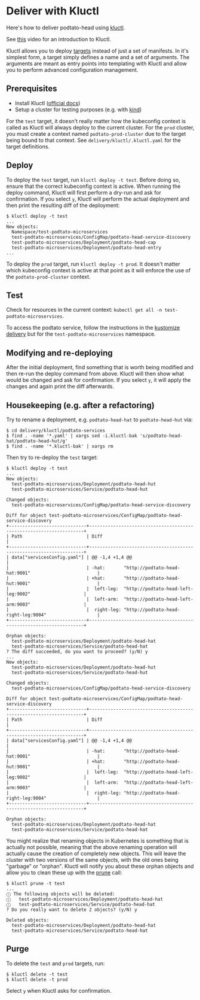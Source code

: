 # Deliver with Kluctl

Here's how to deliver podtato-head using [kluctl](https://kluctl.io).

See [this](https://www.youtube.com/watch?v=9LoYLjDjOdg) video for an introduction to Kluctl.

Kluctl allows you to deploy [targets](https://kluctl.io/docs/reference/kluctl-project/targets/) instead
of just a set of manifests. In it's simplest form, a target simply defines a name and a set of arguments.
The arguments are meant as entry points into templating with Kluctl and allow you to perform advanced
configuration management.

## Prerequisites

- Install Kluctl ([official docs](https://kluctl.io/docs/installation/))
- Setup a cluster for testing purposes (e.g. with [kind](https://kind.sigs.k8s.io/))

For the `test` target, it doesn't really matter how the kubeconfig context is called as Kluctl will always
deploy to the current cluster. For the `prod` cluster, you must create a context named `podtato-prod-cluster`
due to the target being bound to that context. See `delivery/kluctl/.kluctl.yaml` for the target definitions.

## Deploy

To deploy the `test` target, run `kluctl deploy -t test`. Before doing so, ensure that the correct kubeconfig
context is active. When running the deploy command, Kluctl will first perform a dry-run and ask for confirmation.
If you select `y`, Kluctl will perform the actual deployment and then print the resulting diff of the deployment:

```shell
$ kluctl deploy -t test
...
New objects:
  Namespace/test-podtato-microservices
  test-podtato-microservices/ConfigMap/podtato-head-service-discovery
  test-podtato-microservices/Deployment/podtato-head-cap
  test-podtato-microservices/Deployment/podtato-head-entry
...
```

To deploy the `prod` target, run `kluctl deploy -t prod`. It doesn't matter which kubeconfig context is active at
that point as it will enforce the use of the `podtato-prod-cluster` context.

## Test

Check for resources in the current context: `kubectl get all -n test-podtato-microservices`.

To access the podtato service, follow the instructions in the
[kustomize delivery](../kustomize/README.md#test-the-api-endpoint) but for the `test-podtato-microservices`
namespace.

## Modifying and re-deploying

After the initial deployment, find something that is worth being modified and then re-run the deploy command from
above. Kluctl will then show what would be changed and ask for confirmation. If you select `y`, it will apply the
changes and again print the diff afterwards.

## Housekeeping (e.g. after a refactoring)

Try to rename a deployment, e.g. `podtato-head-hat` to `podtato-head-hut` via:

```shell
$ cd delivery/kluctl/podtato-services
$ find . -name '*.yaml' | xargs sed -i.kluctl-bak 's/podtato-head-hat/podtato-head-hut/g'
$ find . -name '*.kluctl-bak' | xargs rm
```

Then try to re-deploy the `test` target:

```shell
$ kluctl deploy -t test
...
New objects:
  test-podtato-microservices/Deployment/podtato-head-hut
  test-podtato-microservices/Service/podtato-head-hut

Changed objects:
  test-podtato-microservices/ConfigMap/podtato-head-service-discovery

Diff for object test-podtato-microservices/ConfigMap/podtato-head-service-discovery
+-----------------------------+--------------------------------------------------------------------+
| Path                        | Diff                                                               |
+-----------------------------+--------------------------------------------------------------------+
| data["servicesConfig.yaml"] | @@ -1,4 +1,4 @@                                                    |
|                             | -hat:       "http://podtato-head-hat:9001"                         |
|                             | +hat:       "http://podtato-head-hut:9001"                         |
|                             |  left-leg:  "http://podtato-head-left-leg:9002"                    |
|                             |  left-arm:  "http://podtato-head-left-arm:9003"                    |
|                             |  right-leg: "http://podtato-head-right-leg:9004"                   |
+-----------------------------+--------------------------------------------------------------------+

Orphan objects:
  test-podtato-microservices/Deployment/podtato-head-hat
  test-podtato-microservices/Service/podtato-head-hat
? The diff succeeded, do you want to proceed? (y/N) y
...
New objects:
  test-podtato-microservices/Deployment/podtato-head-hut
  test-podtato-microservices/Service/podtato-head-hut

Changed objects:
  test-podtato-microservices/ConfigMap/podtato-head-service-discovery

Diff for object test-podtato-microservices/ConfigMap/podtato-head-service-discovery
+-----------------------------+--------------------------------------------------------------------+
| Path                        | Diff                                                               |
+-----------------------------+--------------------------------------------------------------------+
| data["servicesConfig.yaml"] | @@ -1,4 +1,4 @@                                                    |
|                             | -hat:       "http://podtato-head-hat:9001"                         |
|                             | +hat:       "http://podtato-head-hut:9001"                         |
|                             |  left-leg:  "http://podtato-head-left-leg:9002"                    |
|                             |  left-arm:  "http://podtato-head-left-arm:9003"                    |
|                             |  right-leg: "http://podtato-head-right-leg:9004"                   |
+-----------------------------+--------------------------------------------------------------------+

Orphan objects:
  test-podtato-microservices/Deployment/podtato-head-hat
  test-podtato-microservices/Service/podtato-head-hat
```

You might realize that renaming objects in Kubernetes is something that is actually not possible, meaning that
the above renaming operation will actually cause the creation of completely new objects. This will leave the cluster
with two versions of the same objects, with the old ones being "garbage" or "orphan". Kluctl will notify you about these
orphan objects and allow you to clean these up with the [prune](https://kluctl.io/docs/reference/commands/prune/) call:

```shell
$ kluctl prune -t test
...
ⓘ The following objects will be deleted:
ⓘ   test-podtato-microservices/Deployment/podtato-head-hat
ⓘ   test-podtato-microservices/Service/podtato-head-hat
? Do you really want to delete 2 objects? (y/N) y

Deleted objects:
  test-podtato-microservices/Deployment/podtato-head-hat
  test-podtato-microservices/Service/podtato-head-hat
```

## Purge

To delete the `test` and `prod` targets, run:

```shell
$ kluctl delete -t test
$ kluctl delete -t prod
```

Select `y` when Kluctl asks for confirmation.

